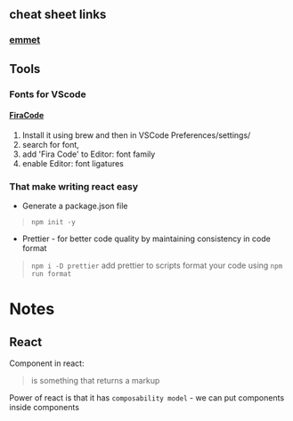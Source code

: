 ## cheat sheet links
### [emmet](https://docs.emmet.io/cheat-sheet/)


## Tools
### Fonts for VScode
#### [FiraCode](https://github.com/tonsky/FiraCode/wiki)
1. Install it using brew and then in VSCode Preferences/settings/ 
2. search for font, 
3. add 'Fira Code' to Editor: font family
4. enable Editor: font ligatures
### That make writing react easy
* Generate a package.json file
>`npm init -y`
* Prettier - for better code quality by maintaining consistency in code format
> `npm i -D prettier`
> add prettier to scripts
> format your code using `npm run format`

# Notes
## React
Component in react:
>is something that returns a markup

Power of react is that it has `composability model` - we can put components inside components 
